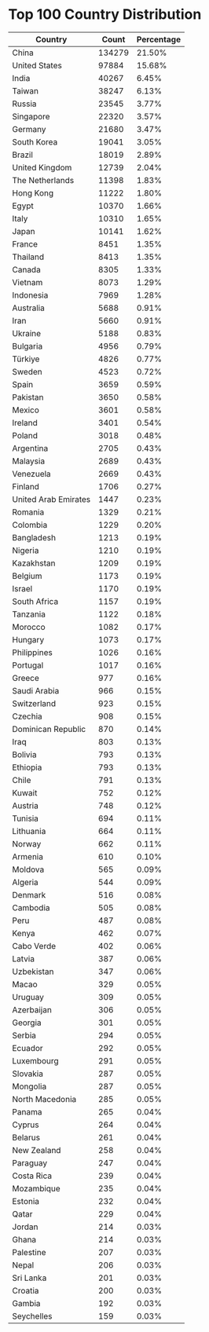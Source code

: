 # Top 100 Country Distribution
| Country | Count | Percentage |
|----|----|----|
| China | 134279 | 21.50% |
| United States | 97884 | 15.68% |
| India | 40267 | 6.45% |
| Taiwan | 38247 | 6.13% |
| Russia | 23545 | 3.77% |
| Singapore | 22320 | 3.57% |
| Germany | 21680 | 3.47% |
| South Korea | 19041 | 3.05% |
| Brazil | 18019 | 2.89% |
| United Kingdom | 12739 | 2.04% |
| The Netherlands | 11398 | 1.83% |
| Hong Kong | 11222 | 1.80% |
| Egypt | 10370 | 1.66% |
| Italy | 10310 | 1.65% |
| Japan | 10141 | 1.62% |
| France | 8451 | 1.35% |
| Thailand | 8413 | 1.35% |
| Canada | 8305 | 1.33% |
| Vietnam | 8073 | 1.29% |
| Indonesia | 7969 | 1.28% |
| Australia | 5688 | 0.91% |
| Iran | 5660 | 0.91% |
| Ukraine | 5188 | 0.83% |
| Bulgaria | 4956 | 0.79% |
| Türkiye | 4826 | 0.77% |
| Sweden | 4523 | 0.72% |
| Spain | 3659 | 0.59% |
| Pakistan | 3650 | 0.58% |
| Mexico | 3601 | 0.58% |
| Ireland | 3401 | 0.54% |
| Poland | 3018 | 0.48% |
| Argentina | 2705 | 0.43% |
| Malaysia | 2689 | 0.43% |
| Venezuela | 2669 | 0.43% |
| Finland | 1706 | 0.27% |
| United Arab Emirates | 1447 | 0.23% |
| Romania | 1329 | 0.21% |
| Colombia | 1229 | 0.20% |
| Bangladesh | 1213 | 0.19% |
| Nigeria | 1210 | 0.19% |
| Kazakhstan | 1209 | 0.19% |
| Belgium | 1173 | 0.19% |
| Israel | 1170 | 0.19% |
| South Africa | 1157 | 0.19% |
| Tanzania | 1122 | 0.18% |
| Morocco | 1082 | 0.17% |
| Hungary | 1073 | 0.17% |
| Philippines | 1026 | 0.16% |
| Portugal | 1017 | 0.16% |
| Greece | 977 | 0.16% |
| Saudi Arabia | 966 | 0.15% |
| Switzerland | 923 | 0.15% |
| Czechia | 908 | 0.15% |
| Dominican Republic | 870 | 0.14% |
| Iraq | 803 | 0.13% |
| Bolivia | 793 | 0.13% |
| Ethiopia | 793 | 0.13% |
| Chile | 791 | 0.13% |
| Kuwait | 752 | 0.12% |
| Austria | 748 | 0.12% |
| Tunisia | 694 | 0.11% |
| Lithuania | 664 | 0.11% |
| Norway | 662 | 0.11% |
| Armenia | 610 | 0.10% |
| Moldova | 565 | 0.09% |
| Algeria | 544 | 0.09% |
| Denmark | 516 | 0.08% |
| Cambodia | 505 | 0.08% |
| Peru | 487 | 0.08% |
| Kenya | 462 | 0.07% |
| Cabo Verde | 402 | 0.06% |
| Latvia | 387 | 0.06% |
| Uzbekistan | 347 | 0.06% |
| Macao | 329 | 0.05% |
| Uruguay | 309 | 0.05% |
| Azerbaijan | 306 | 0.05% |
| Georgia | 301 | 0.05% |
| Serbia | 294 | 0.05% |
| Ecuador | 292 | 0.05% |
| Luxembourg | 291 | 0.05% |
| Slovakia | 287 | 0.05% |
| Mongolia | 287 | 0.05% |
| North Macedonia | 285 | 0.05% |
| Panama | 265 | 0.04% |
| Cyprus | 264 | 0.04% |
| Belarus | 261 | 0.04% |
| New Zealand | 258 | 0.04% |
| Paraguay | 247 | 0.04% |
| Costa Rica | 239 | 0.04% |
| Mozambique | 235 | 0.04% |
| Estonia | 232 | 0.04% |
| Qatar | 229 | 0.04% |
| Jordan | 214 | 0.03% |
| Ghana | 214 | 0.03% |
| Palestine | 207 | 0.03% |
| Nepal | 206 | 0.03% |
| Sri Lanka | 201 | 0.03% |
| Croatia | 200 | 0.03% |
| Gambia | 192 | 0.03% |
| Seychelles | 159 | 0.03% |
